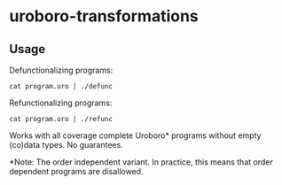 # uroboro-transformations

## Usage
Defunctionalizing programs:
```
cat program.uro | ./defunc
```
Refunctionalizing programs:
```
cat program.uro | ./refunc
```

Works with all coverage complete Uroboro* programs without empty (co)data types.
No guarantees.

*Note: The order independent variant. In practice, this means that order dependent programs are disallowed.
